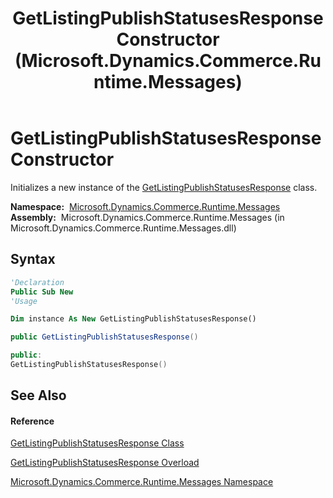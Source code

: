 ﻿---
title: GetListingPublishStatusesResponse Constructor  (Microsoft.Dynamics.Commerce.Runtime.Messages)
TOCTitle: GetListingPublishStatusesResponse Constructor
ms:assetid: M:Microsoft.Dynamics.Commerce.Runtime.Messages.GetListingPublishStatusesResponse.#ctor
ms:mtpsurl: https://technet.microsoft.com/en-us/library/microsoft.dynamics.commerce.runtime.messages.getlistingpublishstatusesresponse.getlistingpublishstatusesresponse(v=AX.60)
ms:contentKeyID: 62212950
ms.date: 05/18/2015
mtps_version: v=AX.60
dev_langs:
- vb
- csharp
- c++
---

# GetListingPublishStatusesResponse Constructor

Initializes a new instance of the [GetListingPublishStatusesResponse](getlistingpublishstatusesresponse-class-microsoft-dynamics-commerce-runtime-messages.md) class.

**Namespace:**  [Microsoft.Dynamics.Commerce.Runtime.Messages](microsoft-dynamics-commerce-runtime-messages-namespace.md)  
**Assembly:**  Microsoft.Dynamics.Commerce.Runtime.Messages (in Microsoft.Dynamics.Commerce.Runtime.Messages.dll)

## Syntax

``` vb
'Declaration
Public Sub New
'Usage

Dim instance As New GetListingPublishStatusesResponse()
```

``` csharp
public GetListingPublishStatusesResponse()
```

``` c++
public:
GetListingPublishStatusesResponse()
```

## See Also

#### Reference

[GetListingPublishStatusesResponse Class](getlistingpublishstatusesresponse-class-microsoft-dynamics-commerce-runtime-messages.md)

[GetListingPublishStatusesResponse Overload](getlistingpublishstatusesresponse-constructor-microsoft-dynamics-commerce-runtime-messages.md)

[Microsoft.Dynamics.Commerce.Runtime.Messages Namespace](microsoft-dynamics-commerce-runtime-messages-namespace.md)

